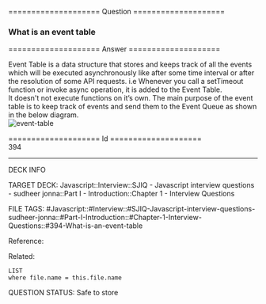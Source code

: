 ==================== Question ====================  

### What is an event table  

==================== Answer ====================  

Event Table is a data structure that stores and keeps track of all the events
which will be executed asynchronously like after some time interval or after the
resolution of some API requests. i.e Whenever you call a setTimeout function or
invoke async operation, it is added to the Event Table.  
It doesn't not execute functions on it’s own. The main purpose of the event
table is to keep track of events and send them to the Event Queue as shown in
the below diagram.  
![event-table](../../../../images/event-table.png)

==================== Id ====================  
394
<!--ID: 1707879859237-->

---

DECK INFO

TARGET DECK: Javascript::Interview::SJIQ - Javascript interview questions - sudheer jonna::Part I - Introduction::Chapter 1 - Interview Questions

FILE TAGS: #Javascript::#Interview::#SJIQ-Javascript-interview-questions-sudheer-jonna::#Part-I-Introduction::#Chapter-1-Interview-Questions::#394-What-is-an-event-table

Reference:

Related:

```dataview
LIST
where file.name = this.file.name
```
QUESTION STATUS: Safe to store

